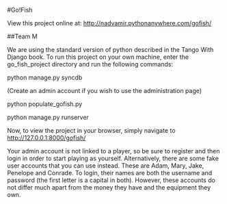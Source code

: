 #Go!Fish

View this project online at: http://nadvamir.pythonanywhere.com/gofish/

##Team M

We are using the standard version of python described in the Tango With Django book. To run this project on your own machine, enter the go_fish_project directory and run the following commands:

python manage.py syncdb

(Create an admin account if you wish to use the administration page)

python populate_gofish.py

python manage.py runserver

Now, to view the project in your browser, simply navigate to http://127.0.0.1:8000/gofish/

Your admin account is not linked to a player, so be sure to register and then login in order to start playing as yourself. Alternatively, there are some fake user accounts that you can use instead. These are Adam, Mary, Jake, Penelope and Conrade. To login, their names are both the username and password (the first letter is a capital in both).  However, these accounts do not differ much apart from the money they have and the equipment they own. 
